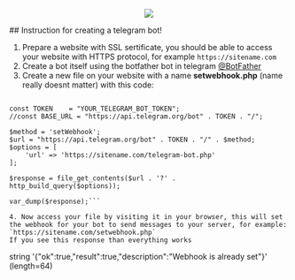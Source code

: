 <p align="center"><img src="https://tgram.ru/wiki/bots/image/botfather.jpg"></p>
## Instruction for creating a telegram bot!

1. Prepare a website with SSL sertificate, you should be able to access your website with HTTPS protocol, for example `https://sitename.com`
2. Create a bot itself using the botfather bot in telegram [@BotFather](https://t.me/botfather)
3. Create a new file on your website with a name **setwebhook.php** (name really doesnt matter) with this code:
```<?php

const TOKEN    = "YOUR_TELEGRAM_BOT_TOKEN";
//const BASE_URL = "https://api.telegram.org/bot" . TOKEN . "/";

$method = 'setWebhook';
$url = "https://api.telegram.org/bot" . TOKEN . "/" . $method;
$options = [
    'url' => 'https://sitename.com/telegram-bot.php'
];

$response = file_get_contents($url . '?' . http_build_query($options));

var_dump($response);```

4. Now access your file by visiting it in your browser, this will set the webhook for your bot to send messages to your server, for example:
`https://sitename.com/setwebhook.php`
If you see this response than everything works
```
string '{"ok":true,"result":true,"description":"Webhook is already set"}' (length=64)
```
